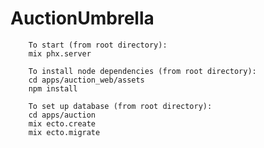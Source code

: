 # AuctionUmbrella

        To start (from root directory):
        mix phx.server

        To install node dependencies (from root directory):
        cd apps/auction_web/assets
        npm install

        To set up database (from root directory):
        cd apps/auction
        mix ecto.create
        mix ecto.migrate


